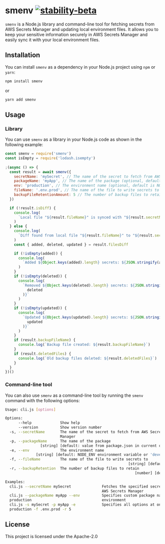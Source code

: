 # smenv [![stability-beta](https://img.shields.io/badge/stability-beta-33bbff.svg)](https://github.com/mkenney/software-guides/blob/master/STABILITY-BADGES.md#beta)
`smenv` is a Node.js library and command-line tool for fetching secrets from AWS Secrets Manager and updating local environment files. It allows you to keep your sensitive information securely in AWS Secrets Manager and easily sync it with your local environment files.

## Installation
You can install `smenv` as a dependency in your Node.js project using `npm` or `yarn`:

```bash
npm install smenv
```
or

```bash
yarn add smenv
```

## Usage

### Library
You can use `smenv` as a library in your Node.js code as shown in the following example:

```javascript
const smenv = require('smenv')
const isEmpty = require('lodash.isempty')
  
;(async () => {
  const result = await smenv({
    secretName: 'mySecret', // The name of the secret to fetch from AWS Secrets Manager
    packageName: 'myApp', // The name of the package (optional, default is value from package.json in current directory)
    env: 'production', // The environment name (optional, default is NODE_ENV environment variable or 'development')
    fileName: '.env.prod', // The name of the file to write secrets to (optional, default is '.env')
    backupFileRetentionAmount: 5 // The number of backup files to retain (optional, default is 3)
  })

  if (!result.isDiff) {
    console.log(
      `Local file "${result.fileName}" is synced with "${result.secretName}"`
    )
  } else {
    console.log(
      `Diff found from local file "${result.fileName}" to "${result.secretName}":`
    )
    const { added, deleted, updated } = result.filesDiff

    if (!isEmpty(added)) {
      console.log(
        `Added ${Object.keys(added).length} secrets: ${JSON.stringify(added)}`
      )
    }
    if (!isEmpty(deleted)) {
      console.log(
        `Removed ${Object.keys(deleted).length} secrets: ${JSON.stringify(
          deleted
        )}`
      )
    }
    if (!isEmpty(updated)) {
      console.log(
        `Updated ${Object.keys(updated).length} secrets: ${JSON.stringify(
          updated
        )}`
      )
    }
    if (result.backupFileName) {
      console.log(`Backup file created: ${result.backupFileName}`)
    }
    if (result.deletedFiles) {
      console.log(`Old backup files deleted: ${result.deletedFiles}`)
    }
  }
})()

```
### Command-line tool
You can also use `smenv` as a command-line tool by running the `smenv` command with the following options:

```bash
Usage: cli.js [options]

Options:
      --help             Show help                                     [boolean]
      --version          Show version number                           [boolean]
  -s, --secretName       The name of the secret to fetch from AWS Secrets
                         Manager                                        [string]
  -p, --packageName      The name of the package
                [string] [default: value from package.json in current directory]
  -e, --env              The environment name
              [string] [default: NODE_ENV environment variable or 'development']
  -f, --fileName         The name of the file to write secrets to
                                                        [string] [default: .env]
  -r, --backupRetention  The number of backup files to retain
                                                           [number] [default: 3]

Examples:
  cli.js --secretName mySecret              Fetches the specified secret from
                                            AWS Secrets Manager
  cli.js --packageName myApp --env          Specifies custom package name and
  production                                environment
  cli.js -s mySecret -p myApp -e            Specifies all options at once
  production -f .env.prod -r 5
```

## License
This project is licensed under the Apache-2.0